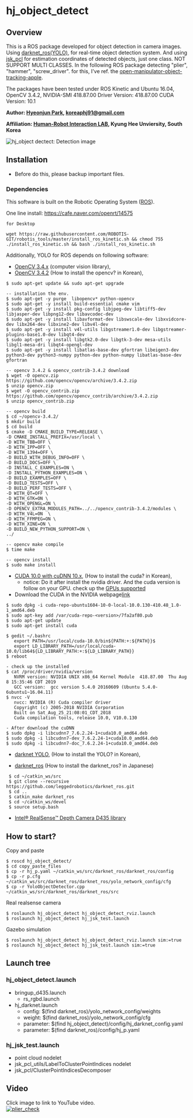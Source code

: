 # hj_object_detect

## Overview

This is a ROS package developed for object detection in camera images.
Using [darknet_ros(YOLO)](https://github.com/leggedrobotics/darknet_ros), for real-time object detection system. And using [jsk_pcl](https://github.com/jsk-ros-pkg/jsk_recognition) for estimation coordinates of detected objects, just one class. NOT SUPPORT MULTI CLASSES.
In the following ROS package detecting "plier", "hammer", "screw_driver". for this, I've ref. the [open-manipulator-object-tracking-apple](https://github.com/AuTURBO/open-manipulator-object-tracking-apple).

The packages have been tested under ROS Kinetic and Ubuntu 16.04, 
OpenCV 3.4.2,
NVIDIA-SMI 418.87.00    Driver Version: 418.87.00    CUDA Version: 10.1     


**Author: [Hyeonjun Park](https://www.linkedin.com/in/hyeonjun-park-41bb59125), koreaphj91@gmail.com**

**Affiliation: [Human-Robot Interaction LAB](https://khu-hri.weebly.com), Kyung Hee Unviersity, South Korea**

![hj_object dectect: Detection image](https://user-images.githubusercontent.com/4105524/63675994-008b8700-c825-11e9-84fb-1be015bc3be6.png)


## Installation
- Before do this, please backup important files.

### Dependencies

This software is built on the Robotic Operating System ([ROS](http://wiki.ros.org/ROS/Installation)).

One line install: https://cafe.naver.com/openrt/14575 
```
for Desktop

wget https://raw.githubusercontent.com/ROBOTIS-GIT/robotis_tools/master/install_ros_kinetic.sh && chmod 755 ./install_ros_kinetic.sh && bash ./install_ros_kinetic.sh
``` 

Additionally, YOLO for ROS depends on following software:

- [OpenCV 3.4.x](http://opencv.org/) (computer vision library),
- [OpenCV 3.4.2](https://jsh93.tistory.com/53) (How to install the opencv? in Korean),
```
$ sudo apt-get update && sudo apt-get upgrade

-- installation the env.
$ sudo apt-get -y purge  libopencv* python-opencv
$ sudo apt-get -y install build-essential cmake vim
$ sudo apt-get -y install pkg-config libjpeg-dev libtiff5-dev libjasper-dev libpng12-dev libavcodec-dev
$ sudo apt-get -y install libavformat-dev libswscale-dev libxvidcore-dev libx264-dev libxine2-dev libv4l-dev
$ sudo apt-get -y install v4l-utils libgstreamer1.0-dev libgstreamer-plugins-base1.0-dev libqt4-dev
$ sudo apt-get -y install libgtk2.0-dev libgtk-3-dev mesa-utils libgl1-mesa-dri libqt4-opengl-dev
$ sudo apt-get -y install libatlas-base-dev gfortran libeigen3-dev python3-dev python3-numpy python-dev python-numpy libatlas-base-dev gfortran

-- opencv 3.4.2 & opencv_contrib-3.4.2 download
$ wget -O opencv.zip https://github.com/opencv/opencv/archive/3.4.2.zip
$ unzip opencv.zip
$ wget -O opencv_contrib.zip https://github.com/opencv/opencv_contrib/archive/3.4.2.zip
$ unzip opencv_contrib.zip

-- opencv build
$ cd ~/opencv-3.4.2/
$ mkdir build
$ cd build
$ cmake -D CMAKE_BUILD_TYPE=RELEASE \
-D CMAKE_INSTALL_PREFIX=/usr/local \
-D WITH_TBB=OFF \
-D WITH_IPP=OFF \
-D WITH_1394=OFF \
-D BUILD_WITH_DEBUG_INFO=OFF \
-D BUILD_DOCS=OFF \
-D INSTALL_C_EXAMPLES=ON \
-D INSTALL_PYTHON_EXAMPLES=ON \
-D BUILD_EXAMPLES=OFF \
-D BUILD_TESTS=OFF \
-D BUILD_PERF_TESTS=OFF \
-D WITH_QT=OFF \
-D WITH_GTK=ON \
-D WITH_OPENGL=ON \
-D OPENCV_EXTRA_MODULES_PATH=../../opencv_contrib-3.4.2/modules \
-D WITH_V4L=ON  \
-D WITH_FFMPEG=ON \
-D WITH_XINE=ON \
-D BUILD_NEW_PYTHON_SUPPORT=ON \
../

-- opencv make compile
$ time make

-- opencv install
$ sudo make install
```
- [CUDA 10.0 with cuDNN 10.x](https://greedywyatt.tistory.com/106), (How to install the cuda? in Korean),
   - notice: Do it after install the nvidia driver. 
             And the cuda version is follow on your GPU. check up the [GPUs supported](https://en.wikipedia.org/wiki/CUDA)
- Download the CUDA in the NVIDIA webpage[link](https://developer.nvidia.com/cuda-10.0-download-archive?target_os=Linux&target_arch=x86_64&target_distro=Ubuntu&target_version=1604&target_type=deblocal)
```
$ sudo dpkg -i cuda-repo-ubuntu1604-10-0-local-10.0.130-410.48_1.0-1_amd64.deb
$ sudo apt-key add /var/cuda-repo-<version>/7fa2af80.pub
$ sudo apt-get update
$ sudo apt-get install cuda

$ gedit ~/.bashrc
   export PATH=/usr/local/cuda-10.0/bin${PATH:+:${PATH}}$ 
   export LD_LIBRARY_PATH=/usr/local/cuda-10.0/lib64${LD_LIBRARY_PATH:+:${LD_LIBRARY_PATH}}
$ reboot

- check up the installed
$ cat /proc/driver/nvidia/version
   NVRM version: NVIDIA UNIX x86_64 Kernel Module  418.87.00  Thu Aug  8 15:35:46 CDT 2019
   GCC version:  gcc version 5.4.0 20160609 (Ubuntu 5.4.0-6ubuntu1~16.04.11)
$ nvcc -V
   nvcc: NVIDIA (R) Cuda compiler driver
   Copyright (c) 2005-2018 NVIDIA Corporation
   Built on Sat_Aug_25_21:08:01_CDT_2018
   Cuda compilation tools, release 10.0, V10.0.130

- After download the cuDNN
$ sudo dpkg -i libcudnn7_7.6.2.24-1+cuda10.0_amd64.deb
$ sudo dpkg -i libcudnn7-dev_7.6.2.24-1+cuda10.0_amd64.deb
$ sudo dpkg -i libcudnn7-doc_7.6.2.24-1+cuda10.0_amd64.deb
```

- [darknet YOLO](https://juni-94.tistory.com/9), (How to install the YOLO? in Korean),

- [darknet_ros](https://qiita.com/nnn112358/items/d696681d5b0577d633b6) (How to install the darknet_ros? in Japanese)
```
 $ cd ~/catkin_ws/src 
 $ git clone --recursive https://github.com/leggedrobotics/darknet_ros.git
 $ cd ..
 $ catkin_make darknet_ros
 $ cd ~/catkin_ws/devel
 $ source setup.bash 
```

- [Intel® RealSense™ Depth Camera D435 library](http://emanual.robotis.com/docs/en/platform/openmanipulator_x/ros_applications/#ros-applications)

## How to start?
Copy and paste
```
$ roscd hj_object_detect/
$ cd copy_paste_files
$ cp -r hj_p.yaml ~/catkin_ws/src/darknet_ros/darknet_ros/config
$ cp -r p.cfg ~/catkin_ws/src/darknet_ros/darknet_ros/yolo_network_config/cfg
$ cp -r YoloObjectDetector.cpp ~/catkin_ws/src/darknet_ros/darknet_ros/src
```

Real realsense camera
```
$ roslaunch hj_object_detect hj_object_detect_rviz.launch 
$ roslaunch hj_object_detect hj_jsk_test.launch
```

Gazebo simulation
```
$ roslaunch hj_object_detect hj_object_detect_rviz.launch sim:=true
$ roslaunch hj_object_detect hj_jsk_test.launch sim:=true
```

## Launch tree

### hj_object_detect.launch 
- bringup_d435.launch
   - rs_rgbd.launch
- hj_darknet.launch
   - config: $(find darknet_ros)/yolo_network_config/weights
   - weight: $(find darknet_ros)/yolo_network_config/cfg
   - parameter: $(find hj_object_detect)/config/hj_darknet_config.yaml
   - parameter: $(find darknet_ros)/config/hj_p.yaml

### hj_jsk_test.launch
- point cloud nodelet
- jsk_pcl_utils/LabelToClusterPointIndices nodelet
- jsk_pcl/ClusterPointIndicesDecomposer

## Video
Click image to link to YouTube video.  
[![plier_check](https://user-images.githubusercontent.com/4105524/63911188-631e9600-ca64-11e9-9825-16f701b9bb00.png)](https://youtu.be/3cFitqKaLN0)   


